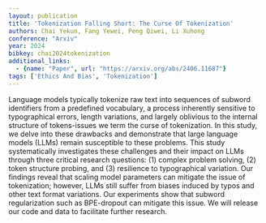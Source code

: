 ```yaml
---
layout: publication
title: 'Tokenization Falling Short: The Curse Of Tokenization'
authors: Chai Yekun, Fang Yewei, Peng Qiwei, Li Xuhong
conference: "Arxiv"
year: 2024
bibkey: chai2024tokenization
additional_links:
  - {name: "Paper", url: "https://arxiv.org/abs/2406.11687"}
tags: ['Ethics And Bias', 'Tokenization']
---
```

Language models typically tokenize raw text into sequences of subword identifiers from a predefined vocabulary, a process inherently sensitive to typographical errors, length variations, and largely oblivious to the internal structure of tokens-issues we term the curse of tokenization. In this study, we delve into these drawbacks and demonstrate that large language models (LLMs) remain susceptible to these problems. This study systematically investigates these challenges and their impact on LLMs through three critical research questions: (1) complex problem solving, (2) token structure probing, and (3) resilience to typographical variation. Our findings reveal that scaling model parameters can mitigate the issue of tokenization; however, LLMs still suffer from biases induced by typos and other text format variations. Our experiments show that subword regularization such as BPE-dropout can mitigate this issue. We will release our code and data to facilitate further research.
